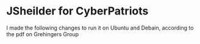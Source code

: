 # JSheilder for CyberPatriots
I made the following changes to run it on Ubuntu and Debain, according to the pdf on Grehingers Group
